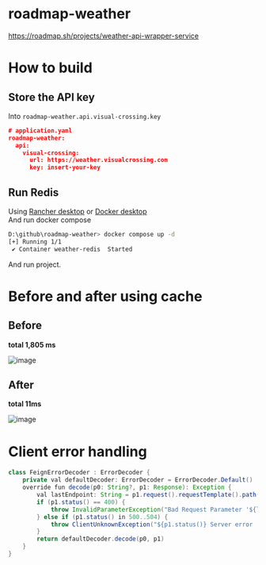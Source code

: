 # roadmap-weather
https://roadmap.sh/projects/weather-api-wrapper-service

# How to build
## Store the API key
Into `roadmap-weather.api.visual-crossing.key`
```json
# application.yaml
roadmap-weather:
  api:
    visual-crossing:
      url: https://weather.visualcrossing.com
      key: insert-your-key
```

## Run Redis
Using [Rancher desktop](https://rancherdesktop.io/) or [Docker desktop](https://www.docker.com/products/docker-desktop/)  
And run docker compose
```sh
D:\github\roadmap-weather> docker compose up -d
[+] Running 1/1
 ✔ Container weather-redis  Started
```
And run project.

# Before and after using cache

## Before
**total 1,805 ms**

![image](https://github.com/user-attachments/assets/e270ed6d-ece8-476d-ba42-c2053817f895)

## After
**total 11ms**

![image](https://github.com/user-attachments/assets/e589b509-54a1-400b-a1a4-0e0d1f93fd60)

# Client error handling
```java
class FeignErrorDecoder : ErrorDecoder {
    private val defaultDecoder: ErrorDecoder = ErrorDecoder.Default()
    override fun decode(p0: String?, p1: Response): Exception {
        val lastEndpoint: String = p1.request().requestTemplate().path().split("/").last()
        if (p1.status() == 400) {
            throw InvalidParameterException("Bad Request Parameter '${lastEndpoint}'")
        } else if (p1.status() in 500..504) {
            throw ClientUnknownException("${p1.status()} Server error '${lastEndpoint}'")
        }
        return defaultDecoder.decode(p0, p1)
    }
}
```
